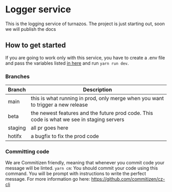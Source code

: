 # Logger service

This is the logging service of turnazos. The project is just starting out, soon we will publish the docs

## How to get started

If you are going to work only with this service, you have to create a .env file and pass the variables listed [in here](https://github.com/Turnazos/user_service/tree/main/src/config/env.ts) and run `yarn run dev`.

### Branches

| Branch  | Description                                                                               |
| ------- | ----------------------------------------------------------------------------------------- |
| main    | this is what running in prod, only merge when you want to trigger a new release           |
| beta    | the newest features and the future prod code. This code is what we see in staging servers |
| staging | all pr goes here                                                                          |
| hotifx  | a bugfix to fix the prod code                                                             |

### Committing code

We are Commitizen friendly, meaning that whenever you commit code your message will be linted. <break />
`yarn cm`: You should commit your code using this command. You will be prompt with instructions to write the perfect message.
For more information go here: https://github.com/commitizen/cz-cli
